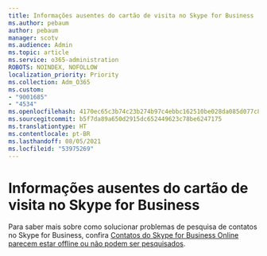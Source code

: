 ```yaml
---
title: Informações ausentes do cartão de visita no Skype for Business
ms.author: pebaum
author: pebaum
manager: scotv
ms.audience: Admin
ms.topic: article
ms.service: o365-administration
ROBOTS: NOINDEX, NOFOLLOW
localization_priority: Priority
ms.collection: Adm_O365
ms.custom:
- "9001685"
- "4534"
ms.openlocfilehash: 4170ec65c3b74c23b274b97c4ebbc162510be028da085d077c8bc69d5c6ba227
ms.sourcegitcommit: b5f7da89a650d2915dc652449623c78be6247175
ms.translationtype: HT
ms.contentlocale: pt-BR
ms.lasthandoff: 08/05/2021
ms.locfileid: "53975269"
---
```

# <a name="missing-contact-card-information-in-skype-for-business"></a>Informações ausentes do cartão de visita no Skype for Business

Para saber mais sobre como solucionar problemas de pesquisa de contatos no Skype for Business, confira [Contatos do Skype for Business Online parecem estar offline ou não podem ser pesquisados](https://docs.microsoft.com/skypeforbusiness/troubleshoot/online-contacts/contacts-offline-not-searchable).
